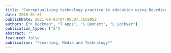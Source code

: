 ```yaml
---
title: "Conceptualising technology practice in education using Bourdieu's sociology"
date: 2018-01-01
publishDate: 2021-08-03T04:08:07.365895Z
authors: ["K Beckman", "T Apps", "S Bennett", "L Lockyer"]
publication_types: ["2"]
abstract: ""
featured: false
publication: "*Learning, Media and Technology*"
---
```


